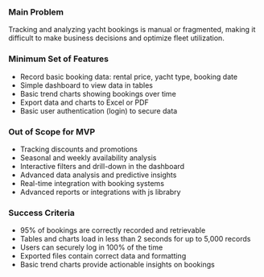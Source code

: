 ### Main Problem

Tracking and analyzing yacht bookings is manual or fragmented, making it difficult to make business decisions and optimize fleet utilization.

### Minimum Set of Features

- Record basic booking data: rental price, yacht type, booking date
- Simple dashboard to view data in tables
- Basic trend charts showing bookings over time
- Export data and charts to Excel or PDF
- Basic user authentication (login) to secure data

### Out of Scope for MVP

- Tracking discounts and promotions
- Seasonal and weekly availability analysis
- Interactive filters and drill-down in the dashboard
- Advanced data analysis and predictive insights
- Real-time integration with booking systems
- Advanced reports or integrations with js librabry

### Success Criteria

- 95% of bookings are correctly recorded and retrievable
- Tables and charts load in less than 2 seconds for up to 5,000 records
- Users can securely log in 100% of the time
- Exported files contain correct data and formatting
- Basic trend charts provide actionable insights on bookings
